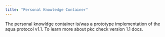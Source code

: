```yaml
---
title: "Personal Knowledge Container"
---
```


The personal knowldge container is/was a prototype implementation of the aqua protocol v1.1.
To learn more about pkc check version 1.1 docs.